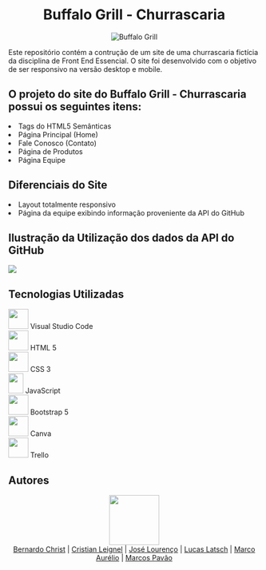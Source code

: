<!DOCTYPE html>
<html>


<body>
  <h1 align="center">Buffalo Grill - Churrascaria</h1>
  <div align="center">
    <img src="https://github.com/leignel/TrabFinalFrontEnd/assets/141193350/d3d63a06-8ebd-43ad-91d5-31f8d629905a"alt="Buffalo Grill">
  </div>

  <p>Este repositório contém a contrução de um site de uma churrascaria fictícia da disciplina de Front End Essencial. O site foi desenvolvido com o objetivo de ser responsivo na versão desktop e mobile.</p>

  <h2>O projeto do site do Buffalo Grill - Churrascaria possui os seguintes itens:</h2>
  <li>Tags do HTML5 Semânticas</li>
  <li>Página Principal (Home)</li>
  <li>Fale Conosco (Contato)</li>
  <li>Página de Produtos</li>
  <li>Página Equipe</li>

  <h2>Diferenciais do Site</h2>
  <li>Layout totalmente responsivo</li>
  <li>Página da equipe exibindo informação proveniente da API do GitHub</li>

  <h2>Ilustração da Utilização dos dados da API do GitHub</h2>
 <img src="https://github.com/leignel/TrabFinalFrontEnd/assets/141193350/550e1fa4-166f-4ece-a475-dc50f698d177"/>


  <h2>Tecnologias Utilizadas</h2>
 <img src="https://github.com/leignel/TrabFinalFrontEnd/assets/141193350/5d24a8e4-9d9d-4165-87b5-b0f5e64ec34c" height="40" width="40"> Visual Studio Code 
 <br />
 <img src="https://github.com/leignel/TrabFinalFrontEnd/assets/141193350/0e727c99-71b6-435c-9d9c-1fecbec7318d" height="40" width="40"> HTML 5
<br />
<img src="https://github.com/leignel/TrabFinalFrontEnd/assets/141193350/8509d4c5-f3c1-4416-881d-420f6532478f" height="40" width="40"> CSS 3
<br />
<img src="https://github.com/leignel/TrabFinalFrontEnd/assets/141193350/0dd53e97-5a23-434b-bc64-88f94df4dd34" height="40" width="30"> JavaScript
<br />
<img src="https://github.com/leignel/TrabFinalFrontEnd/assets/141193350/c7bf8c8b-60b6-4b01-bcbe-ef5116163d7c" height="40" width="40"> Bootstrap 5
<br />
<img src="https://github.com/leignel/TrabFinalFrontEnd/assets/141193350/3bd878f7-23bf-4d6d-9e00-0cb31bed95be" height="40" width="40"> Canva
<br />
<img src="https://github.com/leignel/TrabFinalFrontEnd/assets/141193350/6bb919dc-0dea-4370-ab9a-f591c535535b" height="40" width="40"> Trello




<h2>Autores</h2>  
<div align="center">
<img src="https://cdn.discordapp.com/attachments/1135262336819679372/1140675577733464254/github-logo-git-hub-icon-with-text-on-white-and-black-background-free-vector_2-removebg-preview.png" height="100" width="100"> <br /><a href="https://github.com/BernardoChrist">Bernardo Christ</a> | <a href="https://github.com/leignel">Cristian Leignel</a> | <a href="https://github.com/joselourencocm">José Lourenço</a> | <a href="https://github.com/LucasLatsch">Lucas Latsch</a> | <a href="https://github.com/Rofogale">Marco Aurélio</a> | <a href="https://github.com/marcospavao">Marcos Pavão</a> 
  </div>

  

